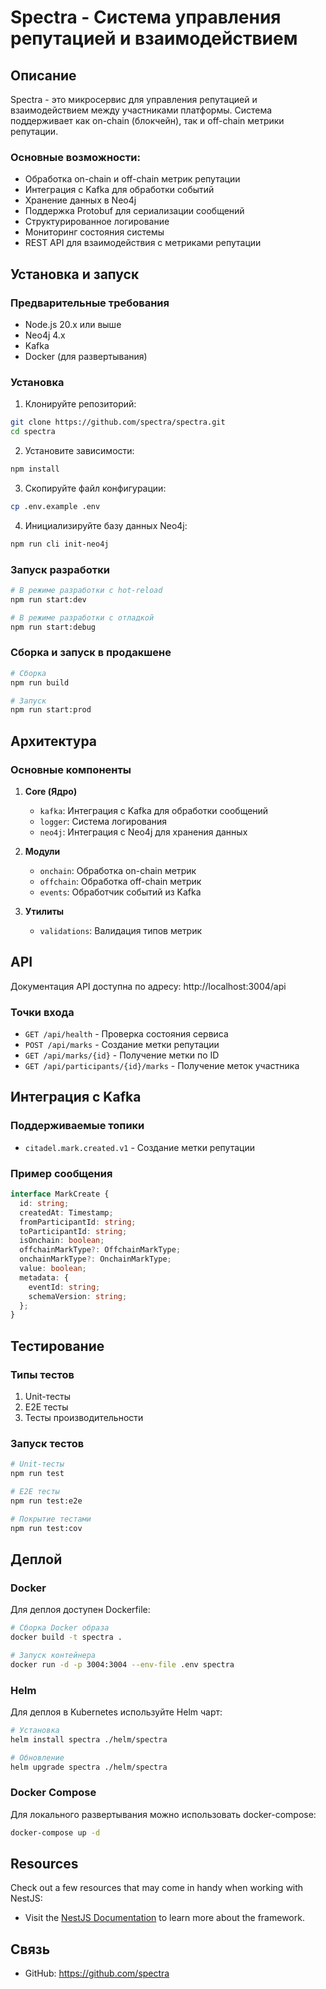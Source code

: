# Spectra - Система управления репутацией и взаимодействием

## Описание

Spectra - это микросервис для управления репутацией и взаимодействием между участниками платформы. Система поддерживает как on-chain (блокчейн), так и off-chain метрики репутации.

### Основные возможности:
- Обработка on-chain и off-chain метрик репутации
- Интеграция с Kafka для обработки событий
- Хранение данных в Neo4j
- Поддержка Protobuf для сериализации сообщений
- Структурированное логирование
- Мониторинг состояния системы
- REST API для взаимодействия с метриками репутации

## Установка и запуск

### Предварительные требования

- Node.js 20.x или выше
- Neo4j 4.x
- Kafka
- Docker (для развертывания)

### Установка

1. Клонируйте репозиторий:
```bash
git clone https://github.com/spectra/spectra.git
cd spectra
```

2. Установите зависимости:
```bash
npm install
```

3. Скопируйте файл конфигурации:
```bash
cp .env.example .env
```

4. Инициализируйте базу данных Neo4j:
```bash
npm run cli init-neo4j
```

### Запуск разработки

```bash
# В режиме разработки с hot-reload
npm run start:dev

# В режиме разработки с отладкой
npm run start:debug
```

### Сборка и запуск в продакшене

```bash
# Сборка
npm run build

# Запуск
npm run start:prod
```

## Архитектура

### Основные компоненты

1. **Core (Ядро)**
   - `kafka`: Интеграция с Kafka для обработки сообщений
   - `logger`: Система логирования
   - `neo4j`: Интеграция с Neo4j для хранения данных

2. **Модули**
   - `onchain`: Обработка on-chain метрик
   - `offchain`: Обработка off-chain метрик
   - `events`: Обработчик событий из Kafka

3. **Утилиты**
   - `validations`: Валидация типов метрик

## API

Документация API доступна по адресу: http://localhost:3004/api

### Точки входа

- `GET /api/health` - Проверка состояния сервиса
- `POST /api/marks` - Создание метки репутации
- `GET /api/marks/{id}` - Получение метки по ID
- `GET /api/participants/{id}/marks` - Получение меток участника

## Интеграция с Kafka

### Поддерживаемые топики

- `citadel.mark.created.v1` - Создание метки репутации

### Пример сообщения

```typescript
interface MarkCreate {
  id: string;
  createdAt: Timestamp;
  fromParticipantId: string;
  toParticipantId: string;
  isOnchain: boolean;
  offchainMarkType?: OffchainMarkType;
  onchainMarkType?: OnchainMarkType;
  value: boolean;
  metadata: {
    eventId: string;
    schemaVersion: string;
  };
}
```

## Тестирование

### Типы тестов

1. Unit-тесты
2. E2E тесты
3. Тесты производительности

### Запуск тестов

```bash
# Unit-тесты
npm run test

# E2E тесты
npm run test:e2e

# Покрытие тестами
npm run test:cov
```

## Деплой

### Docker

Для деплоя доступен Dockerfile:

```bash
# Сборка Docker образа
docker build -t spectra .

# Запуск контейнера
docker run -d -p 3004:3004 --env-file .env spectra
```

### Helm

Для деплоя в Kubernetes используйте Helm чарт:

```bash
# Установка
helm install spectra ./helm/spectra

# Обновление
helm upgrade spectra ./helm/spectra
```

### Docker Compose

Для локального развертывания можно использовать docker-compose:

```bash
docker-compose up -d
```

## Resources

Check out a few resources that may come in handy when working with NestJS:

- Visit the [NestJS Documentation](https://docs.nestjs.com) to learn more about the framework.

## Связь

- GitHub: https://github.com/spectra
